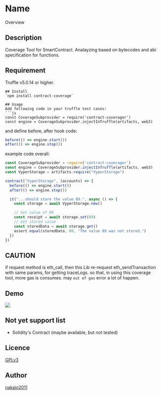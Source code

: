 Name
====

Overview

## Description
Coverage Tool for SmartContract.
Analayzing based on bytecodes and abi specification for functions.

## Requirement
Truffle v5.0.14 or higher.

```
## Install
`npm install contract-coverage`

## Usage
Add following code in your truffle test cases:
```js
const CoverageSubprovider = require('contract-coverager')
const engine = CoverageSubprovider.injectInTruffle(artifacts, web3)
```

and define before, after hook code:
```js
before(() => engine.start())
after(() => engine.stop())
```

example code overall:
```js
const CoverageSubprovider = require('contract-coverager')
const engine = CoverageSubprovider.injectInTruffle(artifacts, web3)
const VyperStorage = artifacts.require("VyperStorage")

contract("VyperStorage", (accounts) => {
  before(() => engine.start())
  after(() => engine.stop())

  it("...should store the value 89.", async () => {
    const storage = await VyperStorage.new()

    // Set value of 89
    const receipt = await storage.set(89)
    // Get stored value
    const storedData = await storage.get()
    assert.equal(storedData, 89, "The value 89 was not stored.")
  })
})
```

## CAUTION
if request method is eth_call, then this Lib re-request eth_sendTransaction with same params, for getting traceLogs.
so that, in using this coverage tool, more gas is consumes. may `out of gas` error a lot of happen.

## Demo
![](https://user-images.githubusercontent.com/1563840/58031554-9b583380-7b5b-11e9-80ee-a87cead6d210.png)

## Not yet support list
- Solidity's Contract (maybe available, but not tested)

## Licence
[GPLv3](https://github.com/nakajo2011/contract-coverage/blob/master/LICENCE)

## Author
[nakajo2011](https://github.com/nakajo2011)
